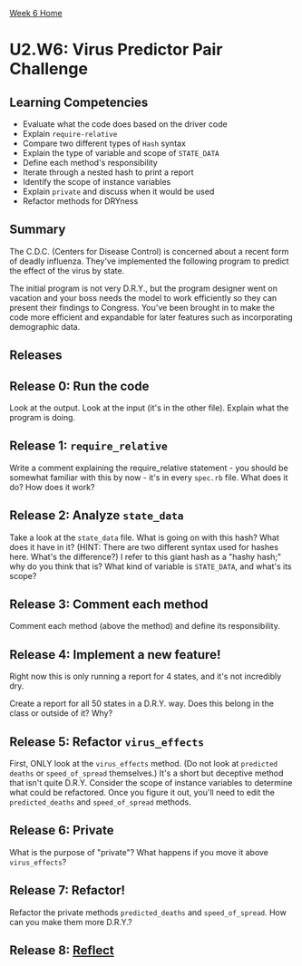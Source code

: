 [Week 6 Home](../)

# U2.W6: Virus Predictor Pair Challenge


## Learning Competencies
- Evaluate what the code does based on the driver code
- Explain `require-relative`
- Compare two different types of `Hash` syntax
- Explain the type of variable and scope of `STATE_DATA`
- Define each method's responsibility
- Iterate through a nested hash to print a report
- Identify the scope of instance variables
- Explain `private` and discuss when it would be used
- Refactor methods for DRYness

## Summary

The C.D.C. (Centers for Disease Control) is concerned about a recent form of deadly influenza. They've implemented the following program to predict the effect of the virus by state.

The initial program is not very D.R.Y., but the program designer went on vacation and your boss needs the model to work efficiently so they can present their findings to Congress. You've been brought in to make the code more efficient and expandable for later features such as incorporating demographic data.

## Releases

## Release 0: Run the code
Look at the output. Look at the input (it's in the other file). Explain what the program is doing.

## Release 1: `require_relative`
Write a comment explaining the require_relative statement - you should be somewhat familiar with this by now - it's in every `spec.rb` file. What does it do? How does it work?

## Release 2: Analyze `state_data`
Take a look at the `state_data` file. What is going on with this hash? What does it have in it? (HINT: There are two different syntax used for hashes here. What's the difference?) I refer to this giant hash as a "hashy hash;" why do you think that is? What kind of variable is `STATE_DATA`, and what's its scope?

## Release 3: Comment each method
Comment each method (above the method) and define its responsibility.

## Release 4: Implement a new feature!
Right now this is only running a report for 4 states, and it's not incredibly dry.

Create a report for all 50 states in a D.R.Y. way. Does this belong in the class or outside of it? Why?

## Release 5: Refactor `virus_effects`
First, ONLY look at the `virus_effects` method. (Do not look at `predicted deaths` or `speed_of_spread` themselves.) It's a short but deceptive method that isn't quite D.R.Y. Consider the scope of instance variables to determine what could be refactored. Once you figure it out, you'll need to edit the `predicted_deaths` and `speed_of_spread` methods.

## Release 6: Private
What is the purpose of "private"? What happens if you move it above `virus_effects`?

## Release 7: Refactor!
Refactor the private methods `predicted_deaths` and `speed_of_spread`. How can you make them more D.R.Y.?

## Release 8: [Reflect](https://github.com/Devbootcamp/phase-0-handbook/blob/master/coding-references/reflection-guidelines.md)


